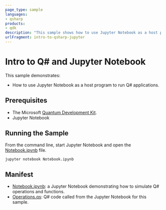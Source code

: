 ```yaml
---
page_type: sample
languages:
- qsharp
products:
- qdk
description: "This sample shows how to use Jupyter Notebook as a host program to run Q# applications."
urlFragment: intro-to-qsharp-jupyter
---
```


# Intro to Q# and Jupyter Notebook

This sample demonstrates:
- How to use Jupyter Notebook as a host program to run Q# applications.

## Prerequisites

- The Microsoft [Quantum Development Kit](https://docs.microsoft.com/azure/quantum/install-overview-qdk/).
- Jupyter Notebook 

## Running the Sample

From the command line, start Jupyter Notebook and open the [Notebook.ipynb](https://github.com/microsoft/Quantum/blob/main/samples/getting-started/intro-to-iqsharp/Notebook.ipynb) file.

```
jupyter notebook Notebook.ipynb
```

## Manifest

- [Notebook.ipynb](https://github.com/microsoft/Quantum/blob/main/samples/getting-started/intro-to-iqsharp/Notebook.ipynb): a Jupyter Notebook demonstrating how to simulate Q# operations and functions.
- [Operations.qs](https://github.com/microsoft/Quantum/blob/main/samples/getting-started/intro-to-iqsharp/Operations.qs): Q# code called from the Jupyter Notebook for this sample.
